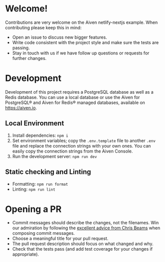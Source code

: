 # Welcome!

Contributions are very welcome on the Aiven netlify-nextjs example. When contributing please keep this in mind:

- Open an issue to discuss new bigger features.
- Write code consistent with the project style and make sure the tests are passing.
- Stay in touch with us if we have follow up questions or requests for further changes.

# Development

Development of this project requires a PostgreSQL database as well as a Redis database. You can use a local database or use the Aiven for PostgreSQL® and Aiven for Redis® managed databases, available on https://aiven.io.

## Local Environment

1. Install dependencies: `npm i`
2. Set environment variables; copy the `.env.template` file to another `.env` file and replace the connection strings with your own ones. You can easily copy the connection strings from the Aiven Console.
3. Run the development server: `npm run dev`

## Static checking and Linting

- Formatting: `npm run format`
- Linting: `npm run lint`

# Opening a PR

- Commit messages should describe the changes, not the filenames. Win our admiration by following
  the [excellent advice from Chris Beams](https://chris.beams.io/posts/git-commit/) when composing
  commit messages.
- Choose a meaningful title for your pull request.
- The pull request description should focus on what changed and why.
- Check that the tests pass (and add test coverage for your changes if appropriate).
